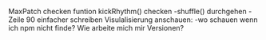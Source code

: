 

MaxPatch checken
funtion kickRhythm() checken
    -shuffle() durchgehen
    -Zeile 90 einfacher schreiben
Visulalisierung anschauen:
    -wo schauen wenn ich npm nicht finde?
Wie arbeite mich mir Versionen?




